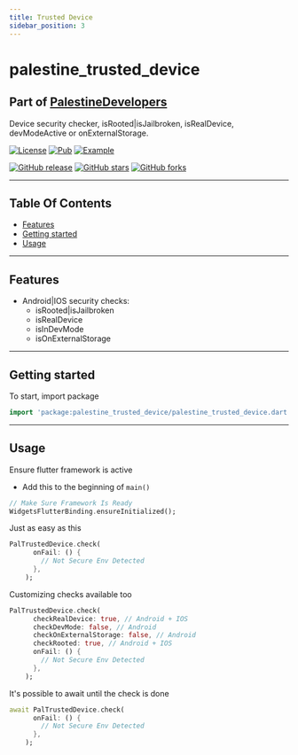 ```yaml
---
title: Trusted Device
sidebar_position: 3
---
```


# palestine_trusted_device

## Part of [PalestineDevelopers](https://github.com/PalestineDevelopers)

Device security checker, isRooted|isJailbroken, isRealDevice, devModeActive or onExternalStorage.

[![License](https://img.shields.io/github/license/PalestineDevelopers/trusted_device?style=for-the-badge)](https://github.com/PalestineDevelopers)
[![Pub](https://img.shields.io/badge/Palestine%20Trusted%20Device-pub-blue?style=for-the-badge)](https://pub.dev/packages/palestine_trusted_device)
[![Example](https://img.shields.io/badge/Example-Ex-success?style=for-the-badge)](https://pub.dev/packages/palestine_trusted_device/example)

[![GitHub release](https://img.shields.io/github/v/release/PalestineDevelopers/trusted_device?style=for-the-badge)](https://github.com/PalestineDevelopers/trusted_device/releases)
[![GitHub stars](https://img.shields.io/github/stars/PalestineDevelopers/trusted_device?style=for-the-badge)](https://github.com/PalestineDevelopers/trusted_device)
[![GitHub forks](https://img.shields.io/github/forks/PalestineDevelopers/trusted_device?style=for-the-badge)](https://github.com/PalestineDevelopers/trusted_device)

---

## Table Of Contents

* [Features](#features)
* [Getting started](#getting-started)
* [Usage](#usage)

---

## Features

* Android|IOS security checks:
  * isRooted|isJailbroken
  * isRealDevice
  * isInDevMode
  * isOnExternalStorage

---

## Getting started

To start, import package

```dart
import 'package:palestine_trusted_device/palestine_trusted_device.dart';
```

---

## Usage

Ensure flutter framework is active

* Add this to the beginning of `main()`

```dart
// Make Sure Framework Is Ready
WidgetsFlutterBinding.ensureInitialized();
```

Just as easy as this

```dart
PalTrustedDevice.check(
      onFail: () {
        // Not Secure Env Detected
      },
    );
```

Customizing checks available too

```dart
PalTrustedDevice.check(
      checkRealDevice: true, // Android + IOS
      checkDevMode: false, // Android
      checkOnExternalStorage: false, // Android
      checkRooted: true, // Android + IOS
      onFail: () {
        // Not Secure Env Detected
      },
    );
```

It's possible to await until the check is done

```dart
await PalTrustedDevice.check(
      onFail: () {
        // Not Secure Env Detected
      },
    );
```
